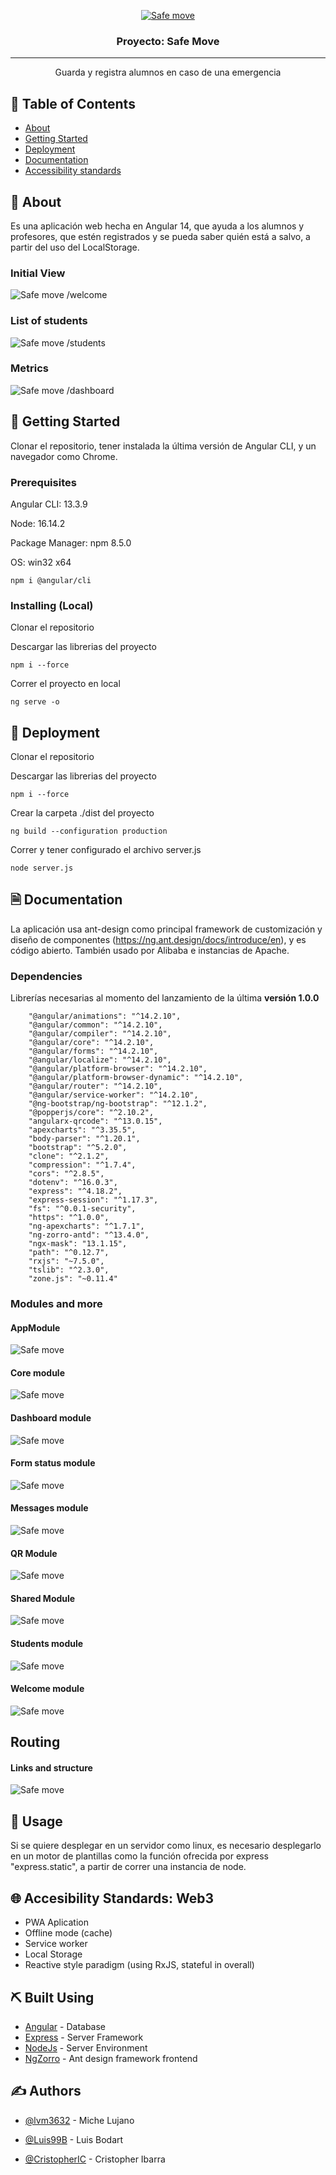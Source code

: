
<p align="center">
  <a href="" rel="noopener">
 <img src="./safe-move.JPG" alt="Safe move"></a>
</p>

<h3 align="center">Proyecto: Safe Move</h3>

<hr>
<p align="center"> Guarda y registra alumnos en caso de una emergencia
    <br> 
</p>

<h2 id="📝-table-of-contents">📝 Table of Contents</h2>
<ul>
<li><a href="#about">About</a></li>
<li><a href="#getting_started">Getting Started</a></li>
<li><a href="#deployment">Deployment</a></li>
<li><a href="#documentation">Documentation</a></li>
<li><a href="#standars">Accessibility standards</a></li>
</ul>
<h2 id="🧐-about-">🧐 About <a name = "about"></a></h2>
<p>Es una aplicación web hecha en Angular 14, que ayuda a los alumnos y profesores, que estén registrados y se pueda saber quién está a salvo, a partir del uso del LocalStorage.</p>
<h3 id="initial-view">Initial View</h3>
<p><img src="./welcome.JPG" alt="Safe move"></a>
/welcome</p>
<h3 id="list-of-students">List of students</h3>
<p><img src="./students.JPG" alt="Safe move"></a>
/students</p>
<h3 id="metrics">Metrics</h3>
<p><img src="./metrics.JPG" alt="Safe move"></a>
/dashboard</p>
<h2 id="🏁-getting-started-">🏁 Getting Started <a name = "getting_started"></a></h2>
<p>Clonar el repositorio, tener instalada la última versión de Angular CLI, y un navegador como Chrome.</p>
<h3 id="prerequisites">Prerequisites</h3>
<p>Angular CLI: 13.3.9</p>
<p>Node: 16.14.2</p>
<p>Package Manager: npm 8.5.0</p>
<p>OS: win32 x64</p>
<div><pre class="line-numbers"><code class="language-none">npm i &#64;angular/cli</code></pre></div><h3 id="installing-local">Installing (Local)</h3>
<p>Clonar el repositorio</p>
<p>Descargar las librerias del proyecto</p>
<div><pre class="line-numbers"><code class="language-none">npm i --force</code></pre></div><p>Correr el proyecto en local</p>
<div><pre class="line-numbers"><code class="language-none">ng serve -o</code></pre></div><h2 id="🚀-deployment-">🚀 Deployment <a name = "deployment"></a></h2>
<p>Clonar el repositorio</p>
<p>Descargar las librerias del proyecto</p>
<div><pre class="line-numbers"><code class="language-none">npm i --force</code></pre></div><p>Crear la carpeta ./dist del proyecto</p>
<div><pre class="line-numbers"><code class="language-none">ng build --configuration production</code></pre></div><p>Correr y tener configurado el archivo server.js</p>
<div><pre class="line-numbers"><code class="language-none">node server.js</code></pre></div><h2 id="🗎-documentation-">🗎 Documentation <a name = "documentation"></a></h2>
<p>La aplicación usa ant-design como principal framework de customización y diseño de componentes (<a href="https://ng.ant.design/docs/introduce/en">https://ng.ant.design/docs/introduce/en</a>), y es código abierto. También usado por Alibaba e instancias de Apache.</p>
<h3 id="dependencies">Dependencies</h3>
<p>Librerías necesarias al momento del lanzamiento de la última <strong>versión 1.0.0</strong></p>
<div><pre class="line-numbers"><code class="language-none">    &quot;&#64;angular/animations&quot;: &quot;^14.2.10&quot;,
    &quot;&#64;angular/common&quot;: &quot;^14.2.10&quot;,
    &quot;&#64;angular/compiler&quot;: &quot;^14.2.10&quot;,
    &quot;&#64;angular/core&quot;: &quot;^14.2.10&quot;,
    &quot;&#64;angular/forms&quot;: &quot;^14.2.10&quot;,
    &quot;&#64;angular/localize&quot;: &quot;^14.2.10&quot;,
    &quot;&#64;angular/platform-browser&quot;: &quot;^14.2.10&quot;,
    &quot;&#64;angular/platform-browser-dynamic&quot;: &quot;^14.2.10&quot;,
    &quot;&#64;angular/router&quot;: &quot;^14.2.10&quot;,
    &quot;&#64;angular/service-worker&quot;: &quot;^14.2.10&quot;,
    &quot;&#64;ng-bootstrap/ng-bootstrap&quot;: &quot;^12.1.2&quot;,
    &quot;&#64;popperjs/core&quot;: &quot;^2.10.2&quot;,
    &quot;angularx-qrcode&quot;: &quot;^13.0.15&quot;,
    &quot;apexcharts&quot;: &quot;^3.35.5&quot;,
    &quot;body-parser&quot;: &quot;^1.20.1&quot;,
    &quot;bootstrap&quot;: &quot;^5.2.0&quot;,
    &quot;clone&quot;: &quot;^2.1.2&quot;,
    &quot;compression&quot;: &quot;^1.7.4&quot;,
    &quot;cors&quot;: &quot;^2.8.5&quot;,
    &quot;dotenv&quot;: &quot;^16.0.3&quot;,
    &quot;express&quot;: &quot;^4.18.2&quot;,
    &quot;express-session&quot;: &quot;^1.17.3&quot;,
    &quot;fs&quot;: &quot;^0.0.1-security&quot;,
    &quot;https&quot;: &quot;^1.0.0&quot;,
    &quot;ng-apexcharts&quot;: &quot;^1.7.1&quot;,
    &quot;ng-zorro-antd&quot;: &quot;^13.4.0&quot;,
    &quot;ngx-mask&quot;: &quot;13.1.15&quot;,
    &quot;path&quot;: &quot;^0.12.7&quot;,
    &quot;rxjs&quot;: &quot;~7.5.0&quot;,
    &quot;tslib&quot;: &quot;^2.3.0&quot;,
    &quot;zone.js&quot;: &quot;~0.11.4&quot;</code></pre></div><h3 id="modules-and-more">Modules and more</h3>
<h4 id="appmodule">AppModule</h4>
<p> <img src="./appmodule.JPG" alt="Safe move"></a></p>
<h4 id="core-module">Core module</h4>
<p> <img src="./coremodule.JPG" alt="Safe move"></a></p>
<h4 id="dashboard-module">Dashboard module</h4>
<p> <img src="./dashboardmodule.JPG" alt="Safe move"></a></p>
<h4 id="form-status-module">Form status module</h4>
<p> <img src="./formstatusmodule.JPG" alt="Safe move"></a></p>
<h4 id="messages-module">Messages module</h4>
<p> <img src="./messagesmodule.JPG" alt="Safe move"></a></p>
<h4 id="qr-module">QR Module</h4>
<p> <img src="./qrmodule.JPG" alt="Safe move"></a></p>
<h4 id="shared-module">Shared Module</h4>
<p> <img src="./sharedmodule.JPG" alt="Safe move"></a></p>
<h4 id="students-module">Students module</h4>
<p> <img src="./studentsmodule.JPG" alt="Safe move"></a></p>
<h4 id="welcome-module">Welcome module</h4>
<p> <img src="./welcomemodule.JPG" alt="Safe move"></a></p>
<h2 id="routing">Routing</h2>
<h4 id="links-and-structure">Links and structure</h4>
<p> <img src="./linksmodule.JPG" alt="Safe move"></a></p>
<h2 id="🎈-usage-">🎈 Usage <a name="usage"></a></h2>
<p>Si se quiere desplegar en un servidor como linux, es necesario desplegarlo en un motor de plantillas como la función ofrecida por express &quot;express.static&quot;, a partir de correr una instancia de node.</p>
<h2 id="🌐-accesibility-standards-web3-">🌐 Accesibility Standards: Web3 <a name = "standards"></a></h2>
<ul>
<li>PWA Aplication</li>
<li>Offline mode (cache)</li>
<li>Service worker</li>
<li>Local Storage</li>
<li>Reactive style paradigm (using RxJS, stateful in overall)</li>
</ul>
<h2 id="⛏️-built-using-">⛏️ Built Using <a name = "built_using"></a></h2>
<ul>
<li><a href="https://angular.io/">Angular</a> - Database</li>
<li><a href="https://expressjs.com/">Express</a> - Server Framework</li>
<li><a href="https://nodejs.org/en/">NodeJs</a> - Server Environment</li>
<li><a href="https://ng.ant.design/docs/introduce/en">NgZorro</a> - Ant design framework frontend</li>
</ul>
<h2 id="✍️-authors-">✍️ Authors <a name = "authors"></a></h2>
<ul>
<li><p><a href="https://github.com/lvm3632">@lvm3632</a> - Miche Lujano </p>
</li>
<li><p><a href="https://github.com/Luis99B">@Luis99B</a> - Luis Bodart </p>
</li>
<li><p><a href="https://github.com/Luis99B">@CristopherIC</a> - Cristopher Ibarra</p>
</li>
</ul>

